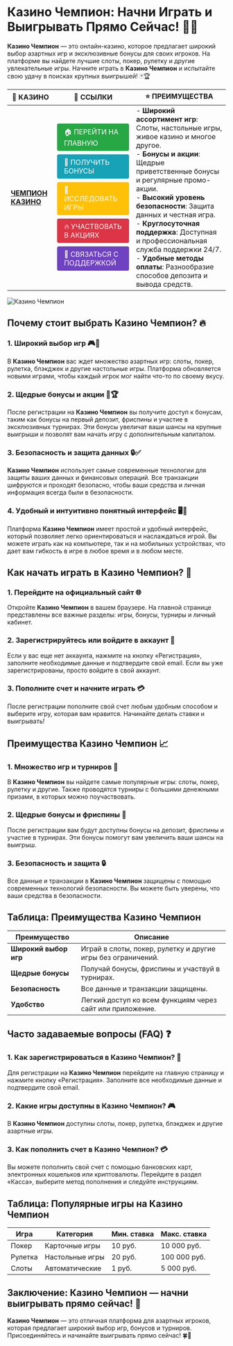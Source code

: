 # **Казино Чемпион: Начни Играть и Выигрывать Прямо Сейчас!** 🎰💸

**Казино Чемпион** — это онлайн-казино, которое предлагает широкий выбор азартных игр и эксклюзивные бонусы для своих игроков. На платформе вы найдете лучшие слоты, покер, рулетку и другие увлекательные игры. Начните играть в **Казино Чемпион** и испытайте свою удачу в поисках крупных выигрышей! 🃏🏆

| 🎰 **КАЗИНО**                              | 🔗 **ССЫЛКИ**                                                                                                                                                                                                 | ⭐ **ПРЕИМУЩЕСТВА**                                                                                     |
|--------------------------------------------|-------------------------------------------------------------------------------------------------------------------------------------------------------------------------------------------------------------|--------------------------------------------------------------------------------------------------------|
| **[ЧЕМПИОН КАЗИНО](https://temon-gter.cfd/go/lRq?p80412p304504pcc44t17455)** | <a href="https://temon-gter.cfd/go/lRq?p80412p304504pcc44t17455" style="display: inline-block; padding: 8px 16px; margin: 4px 0; background-color: #28a745; color: white; text-decoration: none; border-radius: 4px;">🏠 ПЕРЕЙТИ НА ГЛАВНУЮ</a><br> <a href="https://temon-gter.cfd/go/lRq?p80412p304504pcc44t17455" style="display: inline-block; padding: 8px 16px; margin: 4px 0; background-color: #17a2b8; color: white; text-decoration: none; border-radius: 4px;">🎁 ПОЛУЧИТЬ БОНУСЫ</a><br> <a href="https://temon-gter.cfd/go/lRq?p80412p304504pcc44t17455" style="display: inline-block; padding: 8px 16px; margin: 4px 0; background-color: #ffc107; color: white; text-decoration: none; border-radius: 4px;">🎲 ИССЛЕДОВАТЬ ИГРЫ</a><br> <a href="https://temon-gter.cfd/go/lRq?p80412p304504pcc44t17455" style="display: inline-block; padding: 8px 16px; margin: 4px 0; background-color: #dc3545; color: white; text-decoration: none; border-radius: 4px;">🔥 УЧАСТВОВАТЬ В АКЦИЯХ</a><br> <a href="https://temon-gter.cfd/go/lRq?p80412p304504pcc44t17455" style="display: inline-block; padding: 8px 16px; margin: 4px 0; background-color: #6f42c1; color: white; text-decoration: none; border-radius: 4px;">💬 СВЯЗАТЬСЯ С ПОДДЕРЖКОЙ</a> | - **Широкий ассортимент игр**: Слоты, настольные игры, живое казино и многое другое.<br>- **Бонусы и акции**: Щедрые приветственные бонусы и регулярные промо-акции.<br>- **Высокий уровень безопасности**: Защита данных и честная игра.<br>- **Круглосуточная поддержка**: Доступная и профессиональная служба поддержки 24/7.<br>- **Удобные методы оплаты**: Разнообразие способов депозита и вывода средств. |

![Казино Чемпион](https://sun9-31.userapi.com/impg/EIec6EVmALCyBhCTbcVPbRvesUXjcvwDdQQWhw/kGqDq3jXdV0.jpg?size=1024x435&quality=95&sign=a2477679cbc744f5be7528654025123b&c_uniq_tag=ryznTnKeSP0f07A1Xqo9QdQyNFMb5J_7WC-T7YP5ogI&type=album)

## Почему стоит выбрать **Казино Чемпион**? 🔥

### 1. **Широкий выбор игр** 🎮💸

В **Казино Чемпион** вас ждет множество азартных игр: слоты, покер, рулетка, блэкджек и другие настольные игры. Платформа обновляется новыми играми, чтобы каждый игрок мог найти что-то по своему вкусу.

### 2. **Щедрые бонусы и акции** 🎁🏆

После регистрации на **Казино Чемпион** вы получите доступ к бонусам, таким как бонусы на первый депозит, фриспины и участие в эксклюзивных турнирах. Эти бонусы увеличат ваши шансы на крупные выигрыши и позволят вам начать игру с дополнительным капиталом.

### 3. **Безопасность и защита данных** 🔒✅

**Казино Чемпион** использует самые современные технологии для защиты ваших данных и финансовых операций. Все транзакции шифруются и проходят безопасно, чтобы ваши средства и личная информация всегда были в безопасности.

### 4. **Удобный и интуитивно понятный интерфейс** 🖥️📱

Платформа **Казино Чемпион** имеет простой и удобный интерфейс, который позволяет легко ориентироваться и наслаждаться игрой. Вы можете играть как на компьютере, так и на мобильных устройствах, что дает вам гибкость в игре в любое время и в любом месте.

## Как начать играть в **Казино Чемпион**? 🏁

### 1. **Перейдите на официальный сайт** 🌐

Откройте **Казино Чемпион** в вашем браузере. На главной странице представлены все важные разделы: игры, бонусы, турниры и личный кабинет.

### 2. **Зарегистрируйтесь или войдите в аккаунт** 📝

Если у вас еще нет аккаунта, нажмите на кнопку «Регистрация», заполните необходимые данные и подтвердите свой email. Если вы уже зарегистрированы, просто войдите в свой аккаунт.

### 3. **Пополните счет и начните играть** 💳

После регистрации пополните свой счет любым удобным способом и выберите игру, которая вам нравится. Начинайте делать ставки и выигрывать!

## Преимущества **Казино Чемпион** 📈

### 1. **Множество игр и турниров** 🎰

В **Казино Чемпион** вы найдете самые популярные игры: слоты, покер, рулетку и другие. Также проводятся турниры с большими денежными призами, в которых можно поучаствовать.

### 2. **Щедрые бонусы и фриспины** 🎁

После регистрации вам будут доступны бонусы на депозит, фриспины и участие в турнирах. Эти бонусы помогут вам увеличить ваши шансы на выигрыш.

### 3. **Безопасность и защита** 🔒

Все данные и транзакции в **Казино Чемпион** защищены с помощью современных технологий безопасности. Вы можете быть уверены, что ваши средства в безопасности.

## Таблица: Преимущества **Казино Чемпион**

| Преимущество               | Описание                                       |
|----------------------------|------------------------------------------------|
| **Широкий выбор игр**      | Играй в слоты, покер, рулетку и другие игры без ограничений. |
| **Щедрые бонусы**          | Получай бонусы, фриспины и участвуй в турнирах. |
| **Безопасность**           | Все данные и транзакции защищены.              |
| **Удобство**               | Легкий доступ ко всем функциям через сайт или приложение. |

## Часто задаваемые вопросы (FAQ) ❓

### **1. Как зарегистрироваться в **Казино Чемпион**?** 📝

Для регистрации на **Казино Чемпион** перейдите на главную страницу и нажмите кнопку «Регистрация». Заполните все необходимые данные и подтвердите свой email.

### **2. Какие игры доступны в **Казино Чемпион**?** 🎮

В **Казино Чемпион** доступны слоты, покер, рулетка, блэкджек и другие азартные игры.

### **3. Как пополнить счет в **Казино Чемпион**?** 💳

Вы можете пополнить свой счет с помощью банковских карт, электронных кошельков или криптовалюты. Перейдите в раздел «Касса», выберите метод пополнения и следуйте инструкциям.

## Таблица: Популярные игры на **Казино Чемпион**

| Игра                | Категория        | Мин. ставка | Макс. ставка |
|---------------------|------------------|-------------|--------------|
| Покер               | Карточные игры   | 10 руб.     | 10 000 руб.  |
| Рулетка             | Настольные игры  | 20 руб.     | 100 000 руб. |
| Слоты               | Автоматические   | 1 руб.      | 5 000 руб.   |

## Заключение: **Казино Чемпион** — начни выигрывать прямо сейчас! 🎉

**Казино Чемпион** — это отличная платформа для азартных игроков, которая предлагает широкий выбор игр, бонусов и турниров. Присоединяйтесь и начинайте выигрывать прямо сейчас! 🍀🎰

